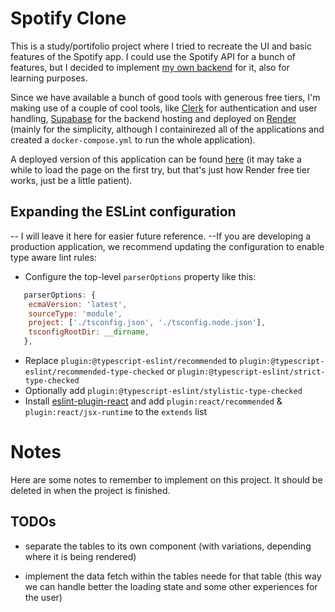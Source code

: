 # Spotify Clone

This is a study/portifolio project where I tried to recreate the UI and basic features of the Spotify app. I could use the Spotify API for a bunch of features, but I decided to implement [my own backend](https://github.com/LucasBeneti/spotify-clone-backend) for it, also for learning purposes.

Since we have available a bunch of good tools with generous free tiers, I'm making use of a couple of cool tools, like [Clerk](https://clerk.com/) for authentication and user handling, [Supabase](https://supabase.com/) for the backend hosting and deployed on [Render](https://render.com/) (mainly for the simplicity, although I containirezed all of the applications and created a `docker-compose.yml` to run the whole application).

A deployed version of this application can be found [here](https://spotify-clone-side-proj.onrender.com/) (it may take a while to load the page on the first try, but that's just how Render free tier works, just be a little patient).

## Expanding the ESLint configuration

-- I will leave it here for easier future reference. --If you are developing a production application, we recommend updating the configuration to enable type aware lint rules:

- Configure the top-level `parserOptions` property like this:

```js
   parserOptions: {
    ecmaVersion: 'latest',
    sourceType: 'module',
    project: ['./tsconfig.json', './tsconfig.node.json'],
    tsconfigRootDir: __dirname,
   },
```

- Replace `plugin:@typescript-eslint/recommended` to `plugin:@typescript-eslint/recommended-type-checked` or `plugin:@typescript-eslint/strict-type-checked`
- Optionally add `plugin:@typescript-eslint/stylistic-type-checked`
- Install [eslint-plugin-react](https://github.com/jsx-eslint/eslint-plugin-react) and add `plugin:react/recommended` & `plugin:react/jsx-runtime` to the `extends` list

# Notes

Here are some notes to remember to implement on this project. It should be deleted in when the project is finished.

## TODOs

- separate the tables to its own component (with variations, depending where it is being rendered)

- implement the data fetch within the tables neede for that table (this way we can handle better the loading state and some other experiences for the user)
